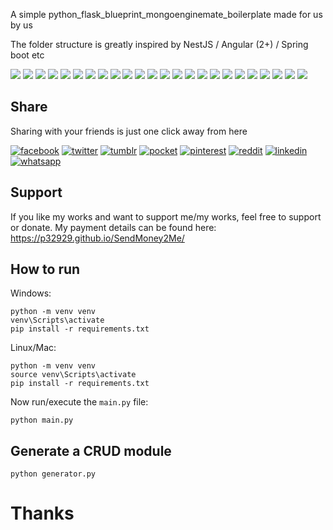 
A simple python_flask_blueprint_mongoenginemate_boilerplate made for us by us

The folder structure is greatly inspired by NestJS / Angular (2+) / Spring boot etc

[![](https://badgen.net/github/release/p32929/python_flask_blueprint_mongoenginemate_boilerplate)]() [![](https://badgen.net/github/release/p32929/python_flask_blueprint_mongoenginemate_boilerplate/stable)]() [![](https://badgen.net/github/tag/p32929/python_flask_blueprint_mongoenginemate_boilerplate)]() [![](https://badgen.net/github/watchers/p32929/python_flask_blueprint_mongoenginemate_boilerplate)]() [![](https://badgen.net/github/checks/p32929/python_flask_blueprint_mongoenginemate_boilerplate)]() [![](https://badgen.net/github/status/p32929/python_flask_blueprint_mongoenginemate_boilerplate)]() [![](https://badgen.net/github/stars/p32929/python_flask_blueprint_mongoenginemate_boilerplate)]() [![](https://badgen.net/github/forks/p32929/python_flask_blueprint_mongoenginemate_boilerplate)]() [![](https://badgen.net/github/issues/p32929/python_flask_blueprint_mongoenginemate_boilerplate)]() [![](https://badgen.net/github/open-issues/p32929/python_flask_blueprint_mongoenginemate_boilerplate)]() [![](https://badgen.net/github/closed-issues/p32929/python_flask_blueprint_mongoenginemate_boilerplate)]() [![](https://badgen.net/github/label-issues/p32929/python_flask_blueprint_mongoenginemate_boilerplate/help-wanted/open)]() [![](https://badgen.net/github/prs/p32929/python_flask_blueprint_mongoenginemate_boilerplate)]() [![](https://badgen.net/github/open-prs/p32929/python_flask_blueprint_mongoenginemate_boilerplate)]() [![](https://badgen.net/github/closed-prs/p32929/python_flask_blueprint_mongoenginemate_boilerplate)]() [![](https://badgen.net/github/merged-prs/p32929/python_flask_blueprint_mongoenginemate_boilerplate)]() [![](https://badgen.net/github/commits/p32929/python_flask_blueprint_mongoenginemate_boilerplate)]() [![](https://badgen.net/github/last-commit/p32929/python_flask_blueprint_mongoenginemate_boilerplate)]() [![](https://badgen.net/github/branches/p32929/python_flask_blueprint_mongoenginemate_boilerplate)]() [![](https://badgen.net/github/releases/p32929/python_flask_blueprint_mongoenginemate_boilerplate)]() [![](https://badgen.net/github/tags/p32929/python_flask_blueprint_mongoenginemate_boilerplate)]() [![](https://badgen.net/github/license/p32929/python_flask_blueprint_mongoenginemate_boilerplate)]() [![](https://badgen.net/github/contributors/p32929/python_flask_blueprint_mongoenginemate_boilerplate)]() [![](https://badgen.net/github/dependents-pkg/p32929/python_flask_blueprint_mongoenginemate_boilerplate)]() 

## Share
Sharing with your friends is just one click away from here

[![facebook](https://image.flaticon.com/icons/png/32/124/124010.png)](https://www.facebook.com/sharer/sharer.php?u=https://github.com/p32929/python_flask_blueprint_mongoenginemate_boilerplate)
[![twitter](https://image.flaticon.com/icons/png/32/124/124021.png)](https://twitter.com/intent/tweet?source=https://github.com/p32929/python_flask_blueprint_mongoenginemate_boilerplate)
[![tumblr](https://image.flaticon.com/icons/png/32/124/124012.png)](https://www.tumblr.com/share?v=3&u=https://github.com/p32929/python_flask_blueprint_mongoenginemate_boilerplate)
[![pocket](https://image.flaticon.com/icons/png/32/732/732238.png)](https://getpocket.com/save?url=https://github.com/p32929/python_flask_blueprint_mongoenginemate_boilerplate)
[![pinterest](https://image.flaticon.com/icons/png/32/124/124039.png)](https://pinterest.com/pin/create/button/?url=https://github.com/p32929/python_flask_blueprint_mongoenginemate_boilerplate)
[![reddit](https://image.flaticon.com/icons/png/32/2111/2111589.png)](https://www.reddit.com/submit?url=https://github.com/p32929/python_flask_blueprint_mongoenginemate_boilerplate)
[![linkedin](https://image.flaticon.com/icons/png/32/1409/1409945.png)](https://www.linkedin.com/shareArticle?mini=true&url=https://github.com/p32929/python_flask_blueprint_mongoenginemate_boilerplate)
[![whatsapp](https://image.flaticon.com/icons/png/32/733/733585.png)](https://api.whatsapp.com/send?text=https://github.com/p32929/python_flask_blueprint_mongoenginemate_boilerplate)

## Support
If you like my works and want to support me/my works, feel free to support or donate. My payment details can be found here: https://p32929.github.io/SendMoney2Me/

## How to run

Windows:
```
python -m venv venv
venv\Scripts\activate
pip install -r requirements.txt
```

Linux/Mac:
```
python -m venv venv
source venv\Scripts\activate
pip install -r requirements.txt
```

Now run/execute the `main.py` file:
```
python main.py
```

## Generate a CRUD module
```
python generator.py
```

# Thanks
